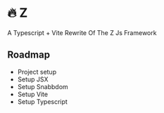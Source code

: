 # 🔥 Z

A Typescript + Vite Rewrite Of The Z Js Framework

## Roadmap

- Project setup
- Setup JSX
- Setup Snabbdom
- Setup Vite
- Setup Typescript